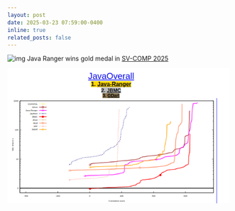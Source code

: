 ```yaml
---
layout: post
date: 2025-03-23 07:59:00-0400
inline: true
related_posts: false
---
```


<img src="../assets/img/new.png" alt="img" width="60"/> Java Ranger wins gold medal in [SV-COMP 2025](https://sv-comp.sosy-lab.org/2025/results/results-verified/) <br>

  <img src="../assets/img/SV-COMP2025.png" alt="img" width="500"/>
